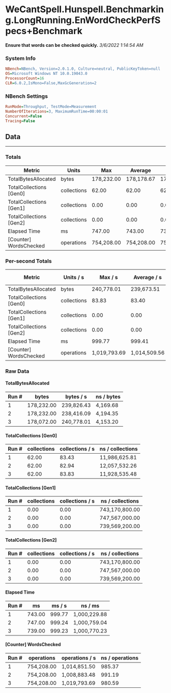 ﻿# WeCantSpell.Hunspell.Benchmarking.LongRunning.EnWordCheckPerfSpecs+Benchmark
__Ensure that words can be checked quickly.__
_3/6/2022 1:14:54 AM_
### System Info
```ini
NBench=NBench, Version=2.0.1.0, Culture=neutral, PublicKeyToken=null
OS=Microsoft Windows NT 10.0.19043.0
ProcessorCount=16
CLR=6.0.2,IsMono=False,MaxGcGeneration=2
```

### NBench Settings
```ini
RunMode=Throughput, TestMode=Measurement
NumberOfIterations=3, MaximumRunTime=00:00:01
Concurrent=False
Tracing=False
```

## Data
-------------------

### Totals
|          Metric |           Units |             Max |         Average |             Min |          StdDev |
|---------------- |---------------- |---------------- |---------------- |---------------- |---------------- |
|TotalBytesAllocated |           bytes |      178,232.00 |      178,178.67 |      178,072.00 |           92.38 |
|TotalCollections [Gen0] |     collections |           62.00 |           62.00 |           62.00 |            0.00 |
|TotalCollections [Gen1] |     collections |            0.00 |            0.00 |            0.00 |            0.00 |
|TotalCollections [Gen2] |     collections |            0.00 |            0.00 |            0.00 |            0.00 |
|    Elapsed Time |              ms |          747.00 |          743.00 |          739.00 |            4.00 |
|[Counter] WordsChecked |      operations |      754,208.00 |      754,208.00 |      754,208.00 |            0.00 |

### Per-second Totals
|          Metric |       Units / s |         Max / s |     Average / s |         Min / s |      StdDev / s |
|---------------- |---------------- |---------------- |---------------- |---------------- |---------------- |
|TotalBytesAllocated |           bytes |      240,778.01 |      239,673.51 |      238,416.09 |        1,188.36 |
|TotalCollections [Gen0] |     collections |           83.83 |           83.40 |           82.94 |            0.45 |
|TotalCollections [Gen1] |     collections |            0.00 |            0.00 |            0.00 |            0.00 |
|TotalCollections [Gen2] |     collections |            0.00 |            0.00 |            0.00 |            0.00 |
|    Elapsed Time |              ms |          999.77 |          999.41 |          999.23 |            0.31 |
|[Counter] WordsChecked |      operations |    1,019,793.69 |    1,014,509.56 |    1,008,883.48 |        5,463.13 |

### Raw Data
#### TotalBytesAllocated
|           Run # |           bytes |       bytes / s |      ns / bytes |
|---------------- |---------------- |---------------- |---------------- |
|               1 |      178,232.00 |      239,826.43 |        4,169.68 |
|               2 |      178,232.00 |      238,416.09 |        4,194.35 |
|               3 |      178,072.00 |      240,778.01 |        4,153.20 |

#### TotalCollections [Gen0]
|           Run # |     collections | collections / s |ns / collections |
|---------------- |---------------- |---------------- |---------------- |
|               1 |           62.00 |           83.43 |   11,986,625.81 |
|               2 |           62.00 |           82.94 |   12,057,532.26 |
|               3 |           62.00 |           83.83 |   11,928,535.48 |

#### TotalCollections [Gen1]
|           Run # |     collections | collections / s |ns / collections |
|---------------- |---------------- |---------------- |---------------- |
|               1 |            0.00 |            0.00 |  743,170,800.00 |
|               2 |            0.00 |            0.00 |  747,567,000.00 |
|               3 |            0.00 |            0.00 |  739,569,200.00 |

#### TotalCollections [Gen2]
|           Run # |     collections | collections / s |ns / collections |
|---------------- |---------------- |---------------- |---------------- |
|               1 |            0.00 |            0.00 |  743,170,800.00 |
|               2 |            0.00 |            0.00 |  747,567,000.00 |
|               3 |            0.00 |            0.00 |  739,569,200.00 |

#### Elapsed Time
|           Run # |              ms |          ms / s |         ns / ms |
|---------------- |---------------- |---------------- |---------------- |
|               1 |          743.00 |          999.77 |    1,000,229.88 |
|               2 |          747.00 |          999.24 |    1,000,759.04 |
|               3 |          739.00 |          999.23 |    1,000,770.23 |

#### [Counter] WordsChecked
|           Run # |      operations |  operations / s | ns / operations |
|---------------- |---------------- |---------------- |---------------- |
|               1 |      754,208.00 |    1,014,851.50 |          985.37 |
|               2 |      754,208.00 |    1,008,883.48 |          991.19 |
|               3 |      754,208.00 |    1,019,793.69 |          980.59 |


